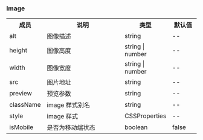 ### Image

<table>
  <tbody>
    <tr>
      <th  width="15%">成员</th><th width="45%">说明</th><th width="25%">类型</th><th width="15%">默认值</th>
    </tr>
    <tr>
      <td width="15%">alt</td><td width="45%">图像描述</td><td width="25%">string</td><td width="15%">--</td>
    </tr>
    <tr>
      <td width="15%">height</td><td width="45%">图像高度</td><td width="25%">string | number</td><td width="15%">--</td>
    </tr>
    <tr>
      <td width="15%">width</td><td width="45%">图像宽度</td><td width="25%">string | number</td><td width="15%">--</td>
    </tr>
    <tr>
      <td width="15%">src</td><td width="45%">图片地址</td><td width="25%">string</td><td width="15%">--</td>
    </tr>
    <tr>
      <td width="15%">preview</td><td width="45%">预览参数</td><td width="25%">string</td><td width="15%">--</td>
    </tr>
    <tr>
      <td width="15%">className</td><td width="45%">image 样式别名</td><td width="25%">string</td><td width="15%">--</td>
    </tr>
    <tr>
      <td width="15%">style</td><td width="45%">image 样式</td><td width="25%">CSSProperties</td><td width="15%">--</td>
    </tr>
    <tr>
      <td width="15%">isMobile</td><td width="45%">是否为移动端状态</td><td width="25%">boolean</td><td width="15%">false</td>
    </tr>
  </tbody>
</table>